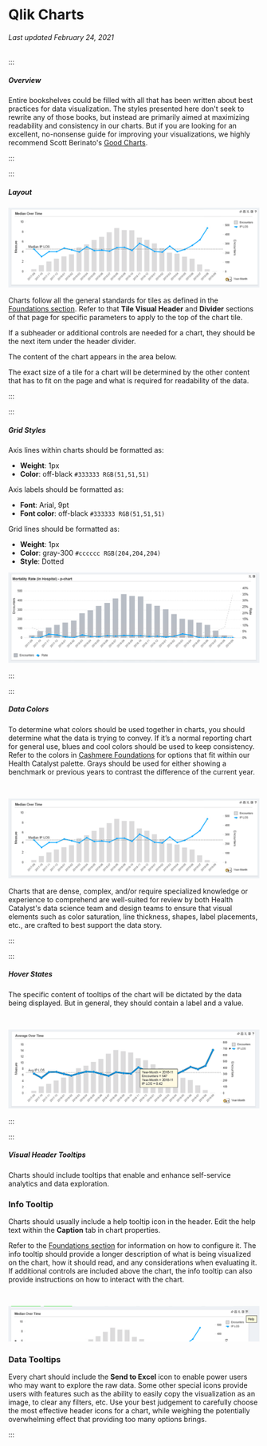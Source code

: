# Qlik Charts

###### Last updated February 24, 2021

:::

##### Overview

Entire bookshelves could be filled with all that has been written about best practices for data visualization. The styles presented here don't seek to rewrite any of those books, but instead are primarily aimed at maximizing readability and consistency in our charts. But if you are looking for an excellent, no-nonsense guide for improving your visualizations, we highly recommend Scott Berinato's [Good Charts](http://a.co/9uDIcKr).

:::

:::

##### Layout

![Chart Example](./assets/analytics/qlik/qlik-chart.png "Chart Example")

Charts follow all the general standards for tiles as defined in the [Foundations section](/analytics/qlik-foundations).
Refer to that **Tile Visual Header** and **Divider** sections of that page for specific parameters to apply to the top of the chart tile.

If a subheader or additional controls are needed for a chart, they should be the next item under the header divider.

The content of the chart appears in the area below.

The exact size of a tile for a chart will be determined by the other content that has to fit on the page and what is required for readability of the data.

:::

:::

##### Grid Styles

Axis lines within charts should be formatted as:
- **Weight**: 1px
- **Color**: off-black `#333333 RGB(51,51,51)`

Axis labels should be formatted as:
- **Font**: Arial, 9pt
- **Font color**: off-black `#333333 RGB(51,51,51)`

Grid lines should be formatted as:
- **Weight**: 1px
- **Color**: gray-300 `#cccccc RGB(204,204,204)`
- **Style**: Dotted

![Grid Lines](./assets/analytics/qlik/qlik-gridlines.png "Grid Lines")

:::

:::

##### Data Colors

To determine what colors should be used together in charts, you should determine what the data is trying to convey. If it’s a normal reporting chart for general use, blues and cool colors should be used to keep consistency. Refer to the colors in [Cashmere Foundations](/foundations/color) for options that fit within our Health Catalyst palette. Grays should be used for either showing a benchmark or previous years to contrast the difference of the current year.

<div style="text-align:center"><br>

![data colors](/assets/analytics/qlik/qlik-chart.png "Qlik Chart")

</div>

Charts that are dense, complex, and/or require specialized knowledge or experience to comprehend are well-suited for review by both Health Catalyst's data science team and design teams to ensure that visual elements such as color saturation, line thickness, shapes, label placements, etc., are crafted to best support the data story.

:::

:::

##### Hover States

The specific content of tooltips of the chart will be dictated by the data being displayed.
But in general, they should contain a label and a value.

<div style="text-align:center"><br>

![tooltip](/assets/analytics/qlik/qlik-tooltip.png "Qlik Tooltip")

</div>

:::

:::

##### Visual Header Tooltips

Charts should include tooltips that enable and enhance self-service analytics and data exploration.

### Info Tooltip

Charts should usually include a help tooltip icon in the header. Edit the help text within the **Caption** tab in chart properties.

Refer to the [Foundations section](/analytics/qlik-foundations) for information on how to configure it.
The info tooltip should provide a longer description of what is being visualized on the chart, how it should read, and any considerations when evaluating it.
If additional controls are included above the chart, the info tooltip can also provide instructions on how to interact with the chart.

<div style="text-align:center"><br>

![Info Tooltips](./assets/analytics/qlik/qlik-info.png "Info Tooltips")
</div>

### Data Tooltips

Every chart should include the **Send to Excel** icon to enable power users who may want to explore the raw data. Some other special icons provide users with features such as the ability to easily copy the visualization as an image, to clear any filters, etc. Use your best judgement to carefully choose the most effective header icons for a chart, while weighing the potentially overwhelming effect that providing too many options brings.

:::
